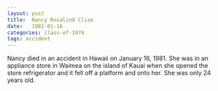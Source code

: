 ```yaml
---
layout: post
title:  Nancy Rosalind Clise
date:   1981-01-16
categories: class-of-1974
tags: accident
---
```

Nancy died in an accident in Hawaii on January 16, 1981.  She was in an appliance store in Waimea on the island of Kauai when she opened the store refrigerator and it fell off a platform and onto her.  She was only 24 years old.  
